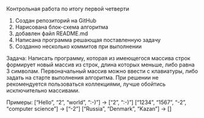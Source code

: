 Контрольная работа по итогу первой четверти

1. Создан репозиторий на GitHub
2. Нарисована блок-схема алгоритма 
3. добавлен файл README.md
4. Написана программа решающая поставленную задачу
5. Созданно несколько коммитов при выполнении

Задача: Написать программу, которая из имеющегося массива строк формирует новый массив из строк, длина которых меньше, либо равна 3 символам. Первоначальный массив можно ввести с клавиатуры, либо задать на старте выполнения алгоритма. При решении не рекомендуется пользоваться коллекциями, лучше обойтись исключительно массивами.

Примеры:
[“Hello”, “2”, “world”, “:-)”] → [“2”, “:-)”]
[“1234”, “1567”, “-2”, “computer science”] → [“-2”]
[“Russia”, “Denmark”, “Kazan”] → []
